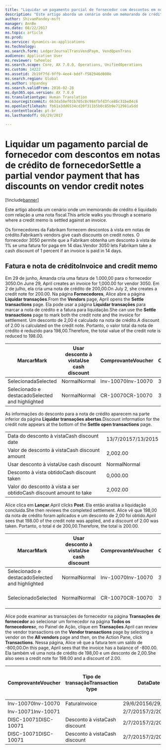 ```yaml
---
title: "Liquidar um pagamento parcial de fornecedor com descontos em notas de crédito de fornecedor"
description: "Este artigo aborda um cenário onde um memorando de crédito é liquidado com relação a uma nota fiscal."
author: ShivamPandey-msft
manager: AnnBe
ms.date: 08/22/2017
ms.topic: article
ms.prod: 
ms.service: dynamics-ax-applications
ms.technology: 
ms.search.form: LedgerJournalTransVendPaym, VendOpenTrans
audience: Application User
ms.reviewer: twheeloc
ms.search.scope: Core, AX 7.0.0, Operations, UnifiedOperations
ms.custom: 14222
ms.assetid: 2b19f7fd-9ff9-4ee4-bddf-f582946d008e
ms.search.region: Global
ms.author: shpandey
ms.search.validFrom: 2016-02-28
ms.dyn365.ops.version: AX 7.0.0
ms.translationtype: Human Translation
ms.sourcegitcommit: 663da58ef01b705c0c984fbfd3fce8bc31be04c6
ms.openlocfilehash: fb61a3dd6534cd20f311b5b0c85b9e712981a5dd
ms.contentlocale: pt-br
ms.lasthandoff: 08/29/2017

---
```


# <a name="settle-a-partial-vendor-payment-that-has-discounts-on-vendor-credit-notes"></a><span data-ttu-id="6b51d-103">Liquidar um pagamento parcial de fornecedor com descontos em notas de crédito de fornecedor</span><span class="sxs-lookup"><span data-stu-id="6b51d-103">Settle a partial vendor payment that has discounts on vendor credit notes</span></span>

[!include[banner](../includes/banner.md)]


<span data-ttu-id="6b51d-104">Este artigo aborda um cenário onde um memorando de crédito é liquidado com relação a uma nota fiscal.</span><span class="sxs-lookup"><span data-stu-id="6b51d-104">This article walks you through a scenario where a credit memo is settled against an invoice.</span></span>

<span data-ttu-id="6b51d-105">Os fornecedores da Fabrikam fornecem descontos à vista em notas de crédito.</span><span class="sxs-lookup"><span data-stu-id="6b51d-105">Fabrikam’s vendors give cash discounts on credit notes.</span></span> <span data-ttu-id="6b51d-106">O fornecedor 3050 permite que a Fabrikam obtenha um desconto à vista de 1% se uma fatura for paga em 14 dias.</span><span class="sxs-lookup"><span data-stu-id="6b51d-106">Vendor 3050 lets Fabrikam take a cash discount of 1 percent if an invoice is paid in 14 days.</span></span>

## <a name="invoice-and-credit-memo"></a><span data-ttu-id="6b51d-107">Fatura e nota de crédito</span><span class="sxs-lookup"><span data-stu-id="6b51d-107">Invoice and credit memo</span></span>
<span data-ttu-id="6b51d-108">Em 29 de junho, Amanda cria uma fatura de 1.000,00 para o fornecedor 3050.</span><span class="sxs-lookup"><span data-stu-id="6b51d-108">On June 29, April creates an invoice for 1,000.00 for vendor 3050.</span></span> <span data-ttu-id="6b51d-109">Em 2 de julho, ela cria uma nota de crédito de 200,00.</span><span class="sxs-lookup"><span data-stu-id="6b51d-109">On July 2, she creates a credit note for 200.00.</span></span> <span data-ttu-id="6b51d-110">Na página **Fornecedores**, Alice abre a página **Liquidar transações**.</span><span class="sxs-lookup"><span data-stu-id="6b51d-110">From the **Vendors** page, April opens the **Settle transactions** page.</span></span> <span data-ttu-id="6b51d-111">Ela pode usar a página **Liquidar transações** para marcar a nota de crédito e a fatura para liquidação.</span><span class="sxs-lookup"><span data-stu-id="6b51d-111">She can use the **Settle transactions** page to mark both the credit note and the invoice for settlement.</span></span> <span data-ttu-id="6b51d-112">Um desconto de 2,00 é calculado na nota de crédito.</span><span class="sxs-lookup"><span data-stu-id="6b51d-112">A discount of 2.00 is calculated on the credit note.</span></span> <span data-ttu-id="6b51d-113">Portanto, o valor total da nota de crédito é reduzido para 198,00.</span><span class="sxs-lookup"><span data-stu-id="6b51d-113">Therefore, the total value of the credit note is reduced to 198.00.</span></span>

| <span data-ttu-id="6b51d-114">Marcar</span><span class="sxs-lookup"><span data-stu-id="6b51d-114">Mark</span></span>                     | <span data-ttu-id="6b51d-115">Usar desconto à vista</span><span class="sxs-lookup"><span data-stu-id="6b51d-115">Use cash discount</span></span> | <span data-ttu-id="6b51d-116">Comprovante</span><span class="sxs-lookup"><span data-stu-id="6b51d-116">Voucher</span></span>   | <span data-ttu-id="6b51d-117">Conta</span><span class="sxs-lookup"><span data-stu-id="6b51d-117">Account</span></span> | <span data-ttu-id="6b51d-118">Data</span><span class="sxs-lookup"><span data-stu-id="6b51d-118">Date</span></span>      | <span data-ttu-id="6b51d-119">Data de conclusão</span><span class="sxs-lookup"><span data-stu-id="6b51d-119">Due date</span></span>  | <span data-ttu-id="6b51d-120">Fatura</span><span class="sxs-lookup"><span data-stu-id="6b51d-120">Invoice</span></span> | <span data-ttu-id="6b51d-121">Valor na moeda da transação</span><span class="sxs-lookup"><span data-stu-id="6b51d-121">Amount in transaction currency</span></span> | <span data-ttu-id="6b51d-122">Moeda</span><span class="sxs-lookup"><span data-stu-id="6b51d-122">Currency</span></span> | <span data-ttu-id="6b51d-123">Valor para liquidar</span><span class="sxs-lookup"><span data-stu-id="6b51d-123">Amount to settle</span></span> |
|--------------------------|-------------------|-----------|---------|-----------|-----------|---------|--------------------------------|----------|------------------|
| <span data-ttu-id="6b51d-124">Selecionada</span><span class="sxs-lookup"><span data-stu-id="6b51d-124">Selected</span></span>                 | <span data-ttu-id="6b51d-125">Normal</span><span class="sxs-lookup"><span data-stu-id="6b51d-125">Normal</span></span>            | <span data-ttu-id="6b51d-126">Inv-10070</span><span class="sxs-lookup"><span data-stu-id="6b51d-126">Inv-10070</span></span> | <span data-ttu-id="6b51d-127">3050</span><span class="sxs-lookup"><span data-stu-id="6b51d-127">3050</span></span>    | <span data-ttu-id="6b51d-128">29/6/2015</span><span class="sxs-lookup"><span data-stu-id="6b51d-128">6/29/2015</span></span> | <span data-ttu-id="6b51d-129">29/7/2015</span><span class="sxs-lookup"><span data-stu-id="6b51d-129">7/29/2015</span></span> | <span data-ttu-id="6b51d-130">10070</span><span class="sxs-lookup"><span data-stu-id="6b51d-130">10070</span></span>   | <span data-ttu-id="6b51d-131">-1.000,00</span><span class="sxs-lookup"><span data-stu-id="6b51d-131">-1,000.00</span></span>                      | <span data-ttu-id="6b51d-132">USD</span><span class="sxs-lookup"><span data-stu-id="6b51d-132">USD</span></span>      | <span data-ttu-id="6b51d-133">-990,00</span><span class="sxs-lookup"><span data-stu-id="6b51d-133">-990.00</span></span>          |
| <span data-ttu-id="6b51d-134">Selecionado e destacado</span><span class="sxs-lookup"><span data-stu-id="6b51d-134">Selected and highlighted</span></span> | <span data-ttu-id="6b51d-135">Normal</span><span class="sxs-lookup"><span data-stu-id="6b51d-135">Normal</span></span>            | <span data-ttu-id="6b51d-136">CR-10070</span><span class="sxs-lookup"><span data-stu-id="6b51d-136">CR-10070</span></span>  | <span data-ttu-id="6b51d-137">3050</span><span class="sxs-lookup"><span data-stu-id="6b51d-137">3050</span></span>    | <span data-ttu-id="6b51d-138">2/7/2015</span><span class="sxs-lookup"><span data-stu-id="6b51d-138">7/2/2015</span></span>  | <span data-ttu-id="6b51d-139">29/7/2015</span><span class="sxs-lookup"><span data-stu-id="6b51d-139">7/29/2015</span></span> |         | <span data-ttu-id="6b51d-140">200,00</span><span class="sxs-lookup"><span data-stu-id="6b51d-140">200.00</span></span>                         | <span data-ttu-id="6b51d-141">USD</span><span class="sxs-lookup"><span data-stu-id="6b51d-141">USD</span></span>      | <span data-ttu-id="6b51d-142">198,00</span><span class="sxs-lookup"><span data-stu-id="6b51d-142">198.00</span></span>           |

<span data-ttu-id="6b51d-143">As informações do desconto para a nota de crédito aparecem na parte inferior da página **Liquidar transações abertas**.</span><span class="sxs-lookup"><span data-stu-id="6b51d-143">Discount information for the credit note appears at the bottom of the **Settle open transactions** page.</span></span>

|                              |           |
|------------------------------|-----------|
| <span data-ttu-id="6b51d-144">Data do desconto à vista</span><span class="sxs-lookup"><span data-stu-id="6b51d-144">Cash discount date</span></span>           | <span data-ttu-id="6b51d-145">13/7/2015</span><span class="sxs-lookup"><span data-stu-id="6b51d-145">7/13/2015</span></span> |
| <span data-ttu-id="6b51d-146">Valor de desconto à vista</span><span class="sxs-lookup"><span data-stu-id="6b51d-146">Cash discount amount</span></span>         | <span data-ttu-id="6b51d-147">2,00</span><span class="sxs-lookup"><span data-stu-id="6b51d-147">2.00</span></span>      |
| <span data-ttu-id="6b51d-148">Usar desconto à vista</span><span class="sxs-lookup"><span data-stu-id="6b51d-148">Use cash discount</span></span>            | <span data-ttu-id="6b51d-149">Normal</span><span class="sxs-lookup"><span data-stu-id="6b51d-149">Normal</span></span>    |
| <span data-ttu-id="6b51d-150">Desconto à vista obtido</span><span class="sxs-lookup"><span data-stu-id="6b51d-150">Cash discount taken</span></span>          | <span data-ttu-id="6b51d-151">0,00</span><span class="sxs-lookup"><span data-stu-id="6b51d-151">0.00</span></span>      |
| <span data-ttu-id="6b51d-152">Valor do desconto à vista a ser obtido</span><span class="sxs-lookup"><span data-stu-id="6b51d-152">Cash discount amount to take</span></span> | <span data-ttu-id="6b51d-153">2,00</span><span class="sxs-lookup"><span data-stu-id="6b51d-153">2.00</span></span>      |

<span data-ttu-id="6b51d-154">Alice clica em **Lançar**.</span><span class="sxs-lookup"><span data-stu-id="6b51d-154">April clicks **Post**.</span></span> <span data-ttu-id="6b51d-155">Ela então analisa a liquidação concluída.</span><span class="sxs-lookup"><span data-stu-id="6b51d-155">She then reviews the completed settlement.</span></span> <span data-ttu-id="6b51d-156">Alice vê que 198,00 da nota de crédito foram aplicados e um desconto de 2,00 foi obtido.</span><span class="sxs-lookup"><span data-stu-id="6b51d-156">April sees that 198.00 of the credit note was applied, and a discount of 2.00 was taken.</span></span> <span data-ttu-id="6b51d-157">Portanto, o total é de 200,00.</span><span class="sxs-lookup"><span data-stu-id="6b51d-157">Therefore, the total is 200.00.</span></span>

| <span data-ttu-id="6b51d-158">Marcar</span><span class="sxs-lookup"><span data-stu-id="6b51d-158">Mark</span></span>                     | <span data-ttu-id="6b51d-159">Usar desconto à vista</span><span class="sxs-lookup"><span data-stu-id="6b51d-159">Use cash discount</span></span> | <span data-ttu-id="6b51d-160">Comprovante</span><span class="sxs-lookup"><span data-stu-id="6b51d-160">Voucher</span></span>   | <span data-ttu-id="6b51d-161">Conta</span><span class="sxs-lookup"><span data-stu-id="6b51d-161">Account</span></span> | <span data-ttu-id="6b51d-162">Data</span><span class="sxs-lookup"><span data-stu-id="6b51d-162">Date</span></span>      | <span data-ttu-id="6b51d-163">Data de conclusão</span><span class="sxs-lookup"><span data-stu-id="6b51d-163">Due date</span></span>  | <span data-ttu-id="6b51d-164">Fatura</span><span class="sxs-lookup"><span data-stu-id="6b51d-164">Invoice</span></span>  | <span data-ttu-id="6b51d-165">Valor na moeda da transação</span><span class="sxs-lookup"><span data-stu-id="6b51d-165">Amount in transaction currency</span></span> | <span data-ttu-id="6b51d-166">Moeda</span><span class="sxs-lookup"><span data-stu-id="6b51d-166">Currency</span></span> | <span data-ttu-id="6b51d-167">Valor para liquidar</span><span class="sxs-lookup"><span data-stu-id="6b51d-167">Amount to settle</span></span> |
|--------------------------|-------------------|-----------|---------|-----------|-----------|----------|--------------------------------|----------|------------------|
| <span data-ttu-id="6b51d-168">Selecionado e destacado</span><span class="sxs-lookup"><span data-stu-id="6b51d-168">Selected and highlighted</span></span> | <span data-ttu-id="6b51d-169">Normal</span><span class="sxs-lookup"><span data-stu-id="6b51d-169">Normal</span></span>            | <span data-ttu-id="6b51d-170">Inv-10070</span><span class="sxs-lookup"><span data-stu-id="6b51d-170">Inv-10070</span></span> | <span data-ttu-id="6b51d-171">3050</span><span class="sxs-lookup"><span data-stu-id="6b51d-171">3050</span></span>    | <span data-ttu-id="6b51d-172">29/6/2015</span><span class="sxs-lookup"><span data-stu-id="6b51d-172">6/29/2015</span></span> | <span data-ttu-id="6b51d-173">29/7/2015</span><span class="sxs-lookup"><span data-stu-id="6b51d-173">7/29/2015</span></span> | <span data-ttu-id="6b51d-174">10070</span><span class="sxs-lookup"><span data-stu-id="6b51d-174">10070</span></span>    | <span data-ttu-id="6b51d-175">-1.000,00</span><span class="sxs-lookup"><span data-stu-id="6b51d-175">-1,000.00</span></span>                      | <span data-ttu-id="6b51d-176">USD</span><span class="sxs-lookup"><span data-stu-id="6b51d-176">USD</span></span>      | <span data-ttu-id="6b51d-177">-200,00</span><span class="sxs-lookup"><span data-stu-id="6b51d-177">-200.00</span></span>          |
| <span data-ttu-id="6b51d-178">Selecionado</span><span class="sxs-lookup"><span data-stu-id="6b51d-178">Selected</span></span>                 | <span data-ttu-id="6b51d-179">Normal</span><span class="sxs-lookup"><span data-stu-id="6b51d-179">Normal</span></span>            | <span data-ttu-id="6b51d-180">CR-10070</span><span class="sxs-lookup"><span data-stu-id="6b51d-180">CR-10070</span></span>  | <span data-ttu-id="6b51d-181">3050</span><span class="sxs-lookup"><span data-stu-id="6b51d-181">3050</span></span>    | <span data-ttu-id="6b51d-182">2/7/2015</span><span class="sxs-lookup"><span data-stu-id="6b51d-182">7/2/2015</span></span>  | <span data-ttu-id="6b51d-183">29/7/2015</span><span class="sxs-lookup"><span data-stu-id="6b51d-183">7/29/2015</span></span> | <span data-ttu-id="6b51d-184">CR-10070</span><span class="sxs-lookup"><span data-stu-id="6b51d-184">CR-10070</span></span> | <span data-ttu-id="6b51d-185">200,00</span><span class="sxs-lookup"><span data-stu-id="6b51d-185">200.00</span></span>                         | <span data-ttu-id="6b51d-186">USD</span><span class="sxs-lookup"><span data-stu-id="6b51d-186">USD</span></span>      | <span data-ttu-id="6b51d-187">198,00</span><span class="sxs-lookup"><span data-stu-id="6b51d-187">198.00</span></span>           |

<span data-ttu-id="6b51d-188">Alice pode examinar as transações de fornecedor na página **Transações de fornecedor** ao selecionar um fornecedor na página **Todos os fornecedores**e, no Painel de Ação, clique em **Transações**.</span><span class="sxs-lookup"><span data-stu-id="6b51d-188">April can review the vendor transactions on the **Vendor transactions** page by selecting a vendor on the **All vendors** page and then, on the Action Pane, click **Transactions**.</span></span> <span data-ttu-id="6b51d-189">Nessa página, Alice vê que a fatura tem um saldo de -800,00.</span><span class="sxs-lookup"><span data-stu-id="6b51d-189">On this page, April sees that the invoice has a balance of -800.00.</span></span> <span data-ttu-id="6b51d-190">Ela também vê uma nota de crédito de 198,00 e um desconto de 2,00.</span><span class="sxs-lookup"><span data-stu-id="6b51d-190">She also sees a credit note for 198.00 and a discount of 2.00.</span></span>

| <span data-ttu-id="6b51d-191">Comprovante</span><span class="sxs-lookup"><span data-stu-id="6b51d-191">Voucher</span></span>    | <span data-ttu-id="6b51d-192">Tipo de transação</span><span class="sxs-lookup"><span data-stu-id="6b51d-192">Transaction type</span></span> | <span data-ttu-id="6b51d-193">Data</span><span class="sxs-lookup"><span data-stu-id="6b51d-193">Date</span></span>      | <span data-ttu-id="6b51d-194">Fatura</span><span class="sxs-lookup"><span data-stu-id="6b51d-194">Invoice</span></span> | <span data-ttu-id="6b51d-195">Valor em débito na moeda da transação</span><span class="sxs-lookup"><span data-stu-id="6b51d-195">Amount in transaction currency debit</span></span> | <span data-ttu-id="6b51d-196">Valor em crédito na moeda da transação</span><span class="sxs-lookup"><span data-stu-id="6b51d-196">Amount in transaction currency credit</span></span> | <span data-ttu-id="6b51d-197">Saldo</span><span class="sxs-lookup"><span data-stu-id="6b51d-197">Balance</span></span> | <span data-ttu-id="6b51d-198">Moeda</span><span class="sxs-lookup"><span data-stu-id="6b51d-198">Currency</span></span> |
|------------|------------------|-----------|---------|--------------------------------------|---------------------------------------|---------|----------|
| <span data-ttu-id="6b51d-199">Inv-10070</span><span class="sxs-lookup"><span data-stu-id="6b51d-199">Inv-10070</span></span>  | <span data-ttu-id="6b51d-200">Fatura</span><span class="sxs-lookup"><span data-stu-id="6b51d-200">Invoice</span></span>          | <span data-ttu-id="6b51d-201">29/6/2015</span><span class="sxs-lookup"><span data-stu-id="6b51d-201">6/29/2015</span></span> | <span data-ttu-id="6b51d-202">10070</span><span class="sxs-lookup"><span data-stu-id="6b51d-202">10070</span></span>   |                                      | <span data-ttu-id="6b51d-203">1.000,00</span><span class="sxs-lookup"><span data-stu-id="6b51d-203">1,000.00</span></span>                              | <span data-ttu-id="6b51d-204">-800,00</span><span class="sxs-lookup"><span data-stu-id="6b51d-204">-800.00</span></span> | <span data-ttu-id="6b51d-205">USD</span><span class="sxs-lookup"><span data-stu-id="6b51d-205">USD</span></span>      |
| <span data-ttu-id="6b51d-206">Inv-10071</span><span class="sxs-lookup"><span data-stu-id="6b51d-206">Inv-10071</span></span>  |                  | <span data-ttu-id="6b51d-207">2/7/2015</span><span class="sxs-lookup"><span data-stu-id="6b51d-207">7/2/2015</span></span>  | <span data-ttu-id="6b51d-208">CR10071</span><span class="sxs-lookup"><span data-stu-id="6b51d-208">CR10071</span></span> | <span data-ttu-id="6b51d-209">200,00</span><span class="sxs-lookup"><span data-stu-id="6b51d-209">200.00</span></span>                               |                                       | <span data-ttu-id="6b51d-210">0,00</span><span class="sxs-lookup"><span data-stu-id="6b51d-210">0.00</span></span>    | <span data-ttu-id="6b51d-211">USD</span><span class="sxs-lookup"><span data-stu-id="6b51d-211">USD</span></span>      |
| <span data-ttu-id="6b51d-212">DISC-10071</span><span class="sxs-lookup"><span data-stu-id="6b51d-212">DISC-10071</span></span> |  <span data-ttu-id="6b51d-213">Desconto à vista</span><span class="sxs-lookup"><span data-stu-id="6b51d-213">Cash discount</span></span>   | <span data-ttu-id="6b51d-214">2/7/2015</span><span class="sxs-lookup"><span data-stu-id="6b51d-214">7/2/2015</span></span>  |         | <span data-ttu-id="6b51d-215">2,00</span><span class="sxs-lookup"><span data-stu-id="6b51d-215">2.00</span></span>                                 |                                       | <span data-ttu-id="6b51d-216">0,00</span><span class="sxs-lookup"><span data-stu-id="6b51d-216">0.00</span></span>    | <span data-ttu-id="6b51d-217">USD</span><span class="sxs-lookup"><span data-stu-id="6b51d-217">USD</span></span>      |
| <span data-ttu-id="6b51d-218">DISC-10071</span><span class="sxs-lookup"><span data-stu-id="6b51d-218">DISC-10071</span></span> |  <span data-ttu-id="6b51d-219">Desconto à vista</span><span class="sxs-lookup"><span data-stu-id="6b51d-219">Cash discount</span></span>   | <span data-ttu-id="6b51d-220">2/7/2015</span><span class="sxs-lookup"><span data-stu-id="6b51d-220">7/2/2015</span></span>  |         |                                      | <span data-ttu-id="6b51d-221">2,00</span><span class="sxs-lookup"><span data-stu-id="6b51d-221">2.00</span></span>                                  | <span data-ttu-id="6b51d-222">0,00</span><span class="sxs-lookup"><span data-stu-id="6b51d-222">0.00</span></span>    | <span data-ttu-id="6b51d-223">USD</span><span class="sxs-lookup"><span data-stu-id="6b51d-223">USD</span></span>      |






